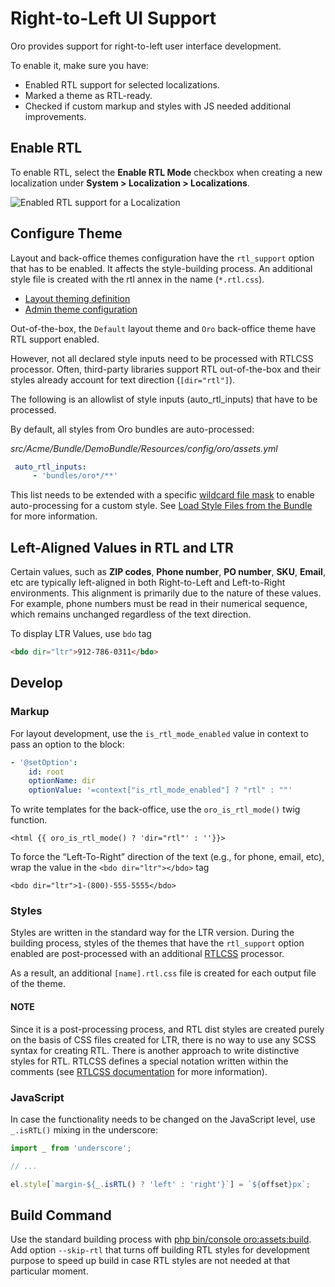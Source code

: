 <a id="frontend-rtl-support"></a>

# Right-to-Left UI Support

Oro provides support for right-to-left user interface development.

To enable it, make sure you have:

- Enabled RTL support for selected localizations.
- Marked a theme as RTL-ready.
- Checked if custom markup and styles with JS needed additional improvements.

## Enable RTL

To enable RTL, select the **Enable RTL Mode** checkbox when creating a new localization under **System > Localization > Localizations**.

![Enabled RTL support for a Localization](img/frontend/rtl-support/rtl-support.png)

## Configure Theme

Layout and back-office themes configuration have the `rtl_support` option that has to be enabled. It affects the style-building process. An additional style file is created with the rtl annex in the name (`*.rtl.css`).

* [Layout theming definition](storefront/theming.md#dev-doc-frontend-layouts-theming-definition)
* <a href="https://github.com/oroinc/platform/tree/6.1/src/Oro/Bundle/ThemeBundle#adding-a-theme-using-configyml" target="_blank">Admin theme configuration</a>

Out-of-the-box, the `Default` layout theme and `Oro` back-office theme have RTL support enabled.

However, not all declared style inputs need to be processed with RTLCSS processor.
Often, third-party libraries support RTL out-of-the-box and their styles already account for text direction (`[dir="rtl"]`).

The following is an allowlist of style inputs (auto_rtl_inputs) that have to be processed.

By default, all styles from Oro bundles are auto-processed:

*src/Acme/Bundle/DemoBundle/Resources/config/oro/assets.yml*
```yaml
 auto_rtl_inputs:
     - 'bundles/oro*/**'
```

This list needs to be extended with a specific <a href="https://www.npmjs.com/package/wildcard" target="_blank">wildcard file mask</a> to enable auto-processing for a custom style.
See [Load Style Files from the Bundle](../bundles/platform/AssetBundle/index.md#bundle-docs-platform-asset-bundle-load-css-from-bundle) for more information.

## Left-Aligned Values in RTL and LTR

Certain values, such as **ZIP codes**, **Phone number**, **PO number**, **SKU**, **Email**, etc are typically left-aligned
in both Right-to-Left and Left-to-Right environments. This alignment is primarily due to the nature of these values.
For example, phone numbers must be read in their numerical sequence, which remains unchanged regardless of the text direction.

To display LTR Values, use `bdo` tag

```html
<bdo dir="ltr">912-786-0311</bdo>
```

## Develop

### Markup

For layout development, use the `is_rtl_mode_enabled` value in context to pass an option to the block:

```yaml
- '@setOption':
    id: root
    optionName: dir
    optionValue: '=context["is_rtl_mode_enabled"] ? "rtl" : ""'
```

To write templates for the back-office, use the `oro_is_rtl_mode()` twig function.

```twig
<html {{ oro_is_rtl_mode() ? 'dir="rtl"' : ''}}>
```

To force the “Left-To-Right” direction of the text (e.g., for phone, email, etc), wrap the value in the `<bdo dir="ltr"></bdo>` tag

```twig
<bdo dir="ltr">1-(800)-555-5555</bdo>
```

### Styles

Styles are written in the standard way for the LTR version. During the building process, styles of the themes that have the `rtl_support` option enabled are post-processed with an additional <a href="https://rtlcss.com" target="_blank">RTLCSS</a> processor.

As a result, an additional `[name].rtl.css` file is created for each output file of the theme.

#### NOTE
Since it is a post-processing process, and RTL dist styles are created purely on the basis of CSS files created for LTR, there is no way to use any SCSS syntax for creating RTL. There is another approach to write distinctive styles for RTL. RTLCSS defines a special notation written within the comments (see <a href="https://rtlcss.com/learn/getting-started/why-rtlcss/" target="_blank">RTLCSS documentation</a> for more information).

### JavaScript

In case the functionality needs to be changed on the JavaScript level, use `_.isRTL()` mixing in the underscore:

```javascript
import _ from 'underscore';

// ...

el.style[`margin-${_.isRTL() ? 'left' : 'right'}`] = `${offset}px`;
```

## Build Command

Use the standard building process with [php bin/console oro:assets:build](../bundles/platform/AssetBundle/commands.md#bundle-docs-platform-asset-bundle-commands). Add option `--skip-rtl` that turns off building RTL styles for development purpose to speed up build in case RTL styles are not needed at that particular moment.

<!-- Frontend -->
